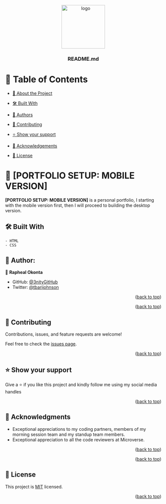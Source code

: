 <a name="readme-top"></a>



<div align="center">

  <img src="murple_logo.png" alt="logo" width="140"  height="auto" />
  <br/>

  <h3><b>README.md</b></h3>

</div>



# 📗 Table of Contents

- [📖 About the Project](#about-project)
 - [🛠 Built With](#built-with)
- [👥 Authors](#authors)
- [🤝 Contributing](#contributing)
- [⭐️ Show your support](#support)
- [🙏 Acknowledgements](#acknowledgements)

- [📝 License](#license)


# 📖 [PORTFOLIO SETUP: MOBILE VERSION] <a name="about-project"></a>


**[PORTFOLIO SETUP: MOBILE VERSION]** is a  personal portfolio,  I starting with the mobile version first, then I will proceed to building the desktop version.

## 🛠 Built With <a name="built-with"></a>
    - HTML
    - CSS


## 👥 Author: <a name="authors"></a>


👤 **Rapheal Okonta**

- GitHub: [@3nityGitHub](https://github.com/3nityGitHub)
- Twitter: [@tbarijohnson](https://twitter.com/tbarijohnson)



<p align="right">(<a href="#readme-top">back to top</a>)</p>


<p align="right">(<a href="#readme-top">back to top</a>)</p>


## 🤝 Contributing <a name="contributing"></a>

Contributions, issues, and feature requests are welcome!

Feel free to check the [issues page](../../issues/).

<p align="right">(<a href="#readme-top">back to top</a>)</p>


## ⭐️ Show your support <a name="support"></a>


Give a ⭐️ if you like this project and kindly follow me using my social media handles

<p align="right">(<a href="#readme-top">back to top</a>)</p>



## 🙏 Acknowledgments <a name="acknowledgements"></a>

- Exceptional appreciations to my coding partners, members of my morning session team and my standup team members.
- Exceptional appreciation to all the code reviewers at Microverse.


<p align="right">(<a href="#readme-top">back to top</a>)</p>

<p align="right">(<a href="#readme-top">back to top</a>)</p>


## 📝 License <a name="license"></a>

This project is [MIT](./LICENSE) licensed.

<p align="right">(<a href="#readme-top">back to top</a>)</p>
